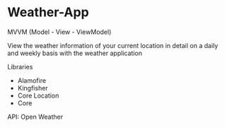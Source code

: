 # Weather-App

MVVM (Model - View - ViewModel) 

View the weather information of your current location in detail on a daily and weekly basis with the weather application

Libraries
* Alamofire
* Kingfisher
* Core Location
* Core

API: Open Weather  
